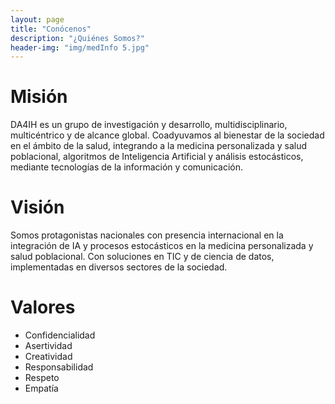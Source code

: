 ```yaml
---
layout: page
title: "Conócenos"
description: "¿Quiénes Somos?"
header-img: "img/medInfo 5.jpg"
---
```


# Misión
DA4IH es un grupo de investigación y desarrollo, multidisciplinario, multicéntrico y de alcance global. Coadyuvamos al bienestar de la sociedad en el ámbito de la salud, integrando a la medicina personalizada y salud poblacional, algoritmos de Inteligencia Artificial y análisis estocásticos, mediante tecnologías de la información y comunicación.
# Visión
Somos protagonistas nacionales con presencia internacional en la integración de IA y procesos estocásticos en la medicina personalizada y salud poblacional. Con soluciones en TIC y de ciencia de datos, implementadas en diversos sectores de la sociedad.
# Valores
* Confidencialidad
* Asertividad
* Creatividad
* Responsabilidad
* Respeto
* Empatía
